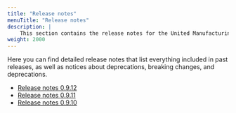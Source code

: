 ```yaml
---
title: "Release notes"
menuTitle: "Release notes"
description: |
    This section contains the release notes for the United Manufacturing Hub.
weight: 2000
---
```


Here you can find detailed release notes that list everything included in past
releases, as well as notices about deprecations, breaking changes, and deprecations.

- [Release notes 0.9.12](/docs/releases/notes/0.9.12/)
- [Release notes 0.9.11](/docs/releases/notes/0.9.11/)
- [Release notes 0.9.10](/docs/releases/notes/0.9.10/)